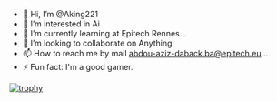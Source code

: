 - 👋 Hi, I’m @Aking221
- 👀 I’m interested in Ai
- 🌱 I’m currently learning at Epitech Rennes...
- 💞️ I’m looking to collaborate on Anything.
- 📫 How to reach me by mail abdou-aziz-daback.ba@epitech.eu...
- ⚡ Fun fact: I'm a good gamer.

<!---
Aking221/Aking221 is a ✨ special ✨ repository because its `README.md` (this file) appears on your GitHub profile.
You can click the Preview link to take a look at your changes.
--->
[![trophy](https://github-profile-trophy.vercel.app/?username=Aking221&theme=onedark)](https://github.com/ryo-ma/github-profile-trophy)
